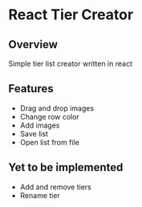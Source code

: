 # React Tier Creator

## Overview
Simple tier list creator written in react 

## Features

* Drag and drop images
* Change row color
* Add images
* Save list
* Open list from file

## Yet to be implemented

* Add and remove tiers
* Rename tier


